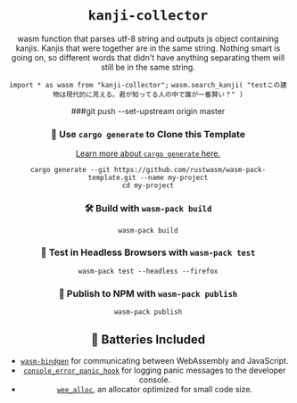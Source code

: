 <div align="center">

  <h1><code>kanji-collector</code></h1>
  
  wasm function that parses utf-8 string and outputs js object containing kanjis. Kanjis that were together are in the same string. 
  Nothing smart is going on, so different words that didn't have anything separating them will still be in the same string.
  
  
  `import * as wasm from "kanji-collector";`
  `wasm.search_kanji(
        "testこの建物は現代的に見える。君が知ってる人の中で誰が一番賢い？"
   )`
   
   
  ###git push --set-upstream origin master

### 🐑 Use `cargo generate` to Clone this Template

[Learn more about `cargo generate` here.](https://github.com/ashleygwilliams/cargo-generate)

```
cargo generate --git https://github.com/rustwasm/wasm-pack-template.git --name my-project
cd my-project
```

### 🛠️ Build with `wasm-pack build`

```
wasm-pack build
```

### 🔬 Test in Headless Browsers with `wasm-pack test`

```
wasm-pack test --headless --firefox
```

### 🎁 Publish to NPM with `wasm-pack publish`

```
wasm-pack publish
```

## 🔋 Batteries Included

* [`wasm-bindgen`](https://github.com/rustwasm/wasm-bindgen) for communicating
  between WebAssembly and JavaScript.
* [`console_error_panic_hook`](https://github.com/rustwasm/console_error_panic_hook)
  for logging panic messages to the developer console.
* [`wee_alloc`](https://github.com/rustwasm/wee_alloc), an allocator optimized
  for small code size.
